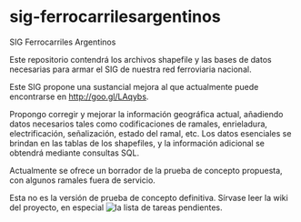 # sig-ferrocarrilesargentinos
SIG Ferrocarriles Argentinos

Este repositorio contendrá los archivos shapefile y las bases de datos 
necesarias para armar el SIG de nuestra red ferroviaria nacional.

Este SIG propone una sustancial mejora al que actualmente puede encontrarse en
http://goo.gl/LAqybs.

Propongo corregir y mejorar la información geográfica actual, añadiendo datos
necesarios tales como codificaciones de ramales, enrieladura, electrificación,
señalización, estado del ramal, etc. Los datos esenciales se brindan en las
tablas de los shapefiles, y la información adicional se obtendrá mediante
consultas SQL.

Actualmente se ofrece un borrador de la prueba de concepto propuesta, con algunos
ramales fuera de servicio.

Esta no es la versión de prueba de concepto definitiva. Sírvase leer la wiki
del proyecto, en especial ![la lista de tareas pendientes](https://github.com/arielsbecker/sig-ferrocarrilesargentinos/wiki/Lista-de-tareas-pendientes).
